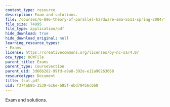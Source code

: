 ```yaml
---
content_type: resource
description: Exam and solutions.
file: /courses/6-896-theory-of-parallel-hardware-sma-5511-spring-2004/f374ab8b35396c6e685febd79456c660_fsol.pdf
file_size: 74995
file_type: application/pdf
hide_download: true
hide_download_original: null
learning_resource_types:
- Exams
license: https://creativecommons.org/licenses/by-nc-sa/4.0/
ocw_type: OCWFile
parent_title: Exams
parent_type: CourseSection
parent_uid: 3d66b282-99fd-a9a8-392e-e11a90263668
resourcetype: Document
title: fsol.pdf
uid: f374ab8b-3539-6c6e-685f-ebd79456c660
---
```

Exam and solutions.